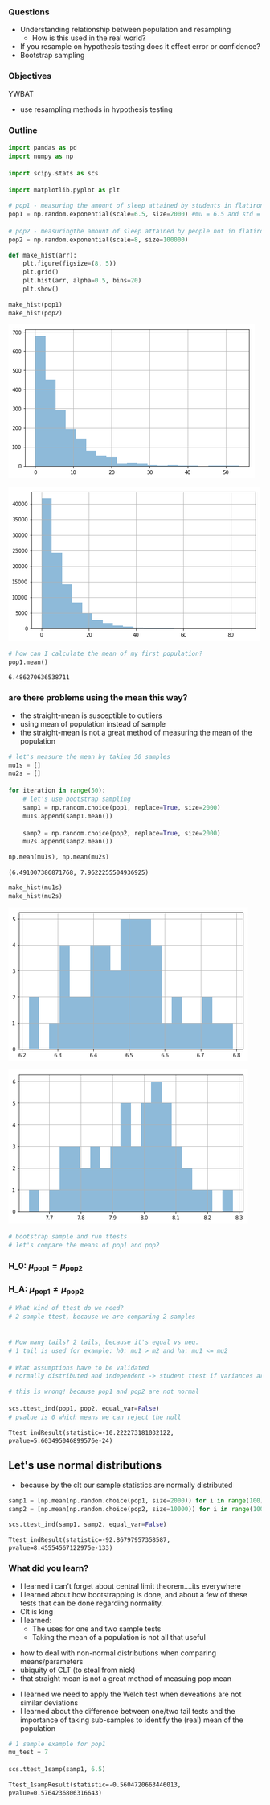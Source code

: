 
### Questions
* Understanding relationship between population and resampling
    * How is this used in the real world?
* If you resample on hypothesis testing does it effect error or confidence?
* Bootstrap sampling

### Objectives
YWBAT 
* use resampling methods in hypothesis testing

### Outline


```python
import pandas as pd
import numpy as np

import scipy.stats as scs

import matplotlib.pyplot as plt
```


```python
# pop1 - measuring the amount of sleep attained by students in flatiron
pop1 = np.random.exponential(scale=6.5, size=2000) #mu = 6.5 and std = 0.75 (hrs)

# pop2 - measuringthe amount of sleep attained by people not in flatiron
pop2 = np.random.exponential(scale=8, size=100000)
```


```python
def make_hist(arr):
    plt.figure(figsize=(8, 5))
    plt.grid()
    plt.hist(arr, alpha=0.5, bins=20)
    plt.show()
```


```python
make_hist(pop1)
make_hist(pop2)
```


![png](lesson-plan_files/lesson-plan_6_0.png)



![png](lesson-plan_files/lesson-plan_6_1.png)



```python
# how can I calculate the mean of my first population?
pop1.mean()
```




    6.486270636538711



### are there problems using the mean this way?
* the straight-mean is susceptible to outliers
* using mean of population instead of sample
* the straight-mean is not a great method of measuring the mean of the population


```python
# let's measure the mean by taking 50 samples
mu1s = []
mu2s = []

for iteration in range(50):
    # let's use bootstrap sampling
    samp1 = np.random.choice(pop1, replace=True, size=2000)
    mu1s.append(samp1.mean())
    
    samp2 = np.random.choice(pop2, replace=True, size=2000)
    mu2s.append(samp2.mean())
```


```python
np.mean(mu1s), np.mean(mu2s)
```




    (6.491007386871768, 7.9622255504936925)




```python
make_hist(mu1s)
make_hist(mu2s)
```


![png](lesson-plan_files/lesson-plan_11_0.png)



![png](lesson-plan_files/lesson-plan_11_1.png)



```python
# bootstrap sample and run ttests
# let's compare the means of pop1 and pop2
```

### H_0: $\mu_{\text{pop1}} = \mu_{\text{pop2}}$
### H_A: $\mu_{\text{pop1}} \neq \mu_{\text{pop2}}$


```python
# What kind of ttest do we need?
# 2 sample ttest, because we are comparing 2 samples


# How many tails? 2 tails, because it's equal vs neq.  
# 1 tail is used for example: h0: mu1 > m2 and ha: mu1 <= mu2

# What assumptions have to be validated
# normally distributed and independent -> student ttest if variances are equal else welch's
```


```python
# this is wrong! because pop1 and pop2 are not normal

scs.ttest_ind(pop1, pop2, equal_var=False)
# pvalue is 0 which means we can reject the null
```




    Ttest_indResult(statistic=-10.222273181032122, pvalue=5.603495046899576e-24)



## Let's use normal distributions
* because by the clt our sample statistics are normally distributed


```python
samp1 = [np.mean(np.random.choice(pop1, size=2000)) for i in range(100)]
samp2 = [np.mean(np.random.choice(pop2, size=10000)) for i in range(100)]
```


```python
scs.ttest_ind(samp1, samp2, equal_var=False)
```




    Ttest_indResult(statistic=-92.86797957358587, pvalue=8.45554567122975e-133)



### What did you learn?
* I learned i can’t forget about central limit theorem….its everywhere
* I learned about how bootstrapping is done, and about a few of these tests that can be done regarding normality.
* Clt is king
* I  learned:
    * The uses for one and two sample tests
    * Taking the mean of a population is not all that useful
- how to deal with non-normal distributions when comparing means/parameters
- ubiquity of CLT (to steal from nick)
- that straight mean is not a great method of measuing pop mean
* I learned we need to apply the Welch test when deveations are not similar deviations
* I learned about the difference between one/two tail tests and the importance of taking sub-samples to identify the (real) mean of the population


```python
# 1 sample example for pop1 
mu_test = 7

scs.ttest_1samp(samp1, 6.5)
```




    Ttest_1sampResult(statistic=-0.5604720663446013, pvalue=0.5764236806316643)




```python

```
